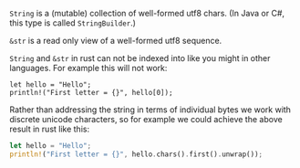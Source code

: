 `String` is a (mutable) collection of well-formed utf8 chars. (In Java or C#, this type is called `StringBuilder`.)

`&str` is a read only view of a well-formed utf8 sequence.

`String` and `&str` in rust can not be indexed into like you might in other languages.
For example this will not work:

```rust,invalid
let hello = "Hello";
println!("First letter = {}", hello[0]);
```

Rather than addressing the string in terms of individual bytes we work with discrete unicode characters,
so for example we could achieve the above result in rust like this:

```rust
let hello = "Hello";
println!("First letter = {}", hello.chars().first().unwrap());
```

